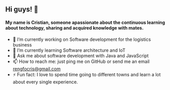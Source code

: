 ## Hi guys! 👋

#### My name is Cristian, someone apassionate about the continuous learning about technology, sharing and acquired knowledge with mates.

- 🔭 I’m currently working on Software development for the logistics business 
- 🌱 I’m currently learning Software architecture and IoT
- 💬 Ask me about software development with Java and JavaScript
- 📫 How to reach me: just ping me on GitHub or send me an email rengfocris@gmail.com
- ⚡ Fun fact: I love to spend time going to different towns and learn a lot about every single experience. 


<!--
**rengifocris/rengifocris** is a ✨ _special_ ✨ repository because its `README.md` (this file) appears on your GitHub profile.

Here are some ideas to get you started:

- 🔭 I’m currently working on ...
- 🌱 I’m currently learning ...
- 👯 I’m looking to collaborate on ...
- 🤔 I’m looking for help with ...
- 💬 Ask me about ...
- 📫 How to reach me: ...
- 😄 Pronouns: ...
- ⚡ Fun fact: ...
-->
